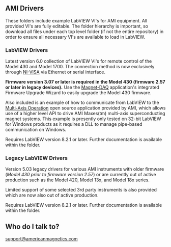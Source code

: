 ## AMI Drivers

These folders include example LabVIEW VI's for AMI equipment. All provided VI's are fully editable. The folder hierarchy is important, so download all files under each top level folder (if not the entire repository) in order to ensure all necessary VI's are available to load in LabVIEW.



### LabVIEW Drivers

Latest version 6.0 collection of LabVIEW VI's for remote control of the Model 430 and Model 1700. The connection method is now exclusively through [NI-VISA](https://www.ni.com/visa/) via Ethernet or serial interface.

**Firmware version 3.07 or later is required in the Model 430 (firmware 2.57 or later in legacy devices).** Use the [Magnet-DAQ](https://bitbucket.org/americanmagneticsinc/magnet-daq) application's integrated Firmware Upgrade Wizard to easily upgrade the Model 430 firmware.

Also included is an example of how to communicate from LabVIEW to the [Multi-Axis Operation](https://bitbucket.org/americanmagneticsinc/multi-axis-operation) open source application provided by AMI, which allows use of a higher level API to drive AMI Maxes(tm) multi-axis superconducting magnet systems. This example is presently only tested on 32-bit LabVIEW for Windows products as it requires a DLL to manage pipe-based communication on Windows.

Requires LabVIEW version 8.2.1 or later. Further documentation is available within the folder.



### Legacy LabVIEW Drivers

Version 5.03 legacy drivers for various AMI instruments with older firmware (*Model 430 prior to firmware version 2.57*) or are currently out of active production such as the Model 420, Model 13x, and Model 18x series.

Limited support of some selected 3rd party instruments is also provided which are now also out of active production.

Requires LabVIEW version 8.2.1 or later. Further documentation is available within the folder.



## Who do I talk to?

<support@americanmagnetics.com>